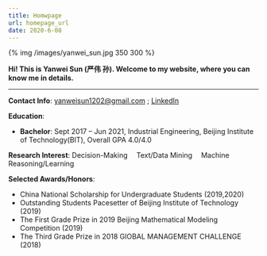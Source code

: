 ```yaml
---
title: Homwpage
url: homepage_url
date: 2020-6-08
---
```


{% img /images/yanwei_sun.jpg 350 300 %}

**Hi!  This is Yanwei Sun (严伟 孙). Welcome to my website, where you can know me in details.**
___

**Contact Info**: yanweisun1202@gmail.com ; [LinkedIn](http://www.linkedin.com/in/yanwei-sun-2b28101a6/)

**Education**: 
- **Bachelor**: Sept 2017 – Jun 2021, Industrial Engineering, Beijing Institute of Technology(BIT), Overall GPA 4.0/4.0

**Research Interest**: Decision-Making&emsp; Text/Data Mining&emsp; Machine Reasoning/Learning

**Selected Awards/Honors**:

- China National Scholarship for Undergraduate Students (2019,2020)
- Outstanding Students Pacesetter of Beijing Institute of Technology (2019)
- The First Grade Prize in 2019 Beijing Mathematical Modeling Competition (2019)
- The Third Grade Prize in 2018 GlOBAL MANAGEMENT CHALLENGE (2018)


